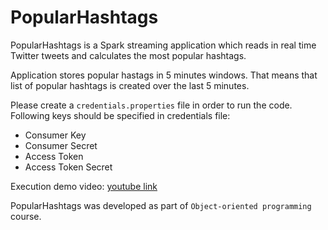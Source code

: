 # PopularHashtags

PopularHashtags is a Spark streaming application which reads in real time Twitter tweets and calculates the most popular hashtags. 

Application stores popular hastags in 5 minutes windows. That means that list of popular hashtags is created over the last 5 minutes. 

Please create a `credentials.properties` file in order to run the code. Following keys should be specified in credentials file:
- Consumer Key
- Consumer Secret
- Access Token
- Access Token Secret

Execution demo video: [youtube link](https://youtu.be/YrLZb9bbrwE)

PopularHashtags was developed as part of `Object-oriented programming` course.
